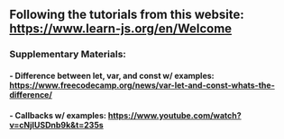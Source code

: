 ## Following the tutorials from this website: https://www.learn-js.org/en/Welcome

### Supplementary Materials:
#### - Difference between let, var, and const w/ examples: https://www.freecodecamp.org/news/var-let-and-const-whats-the-difference/
#### - Callbacks w/ examples: https://www.youtube.com/watch?v=cNjIUSDnb9k&t=235s